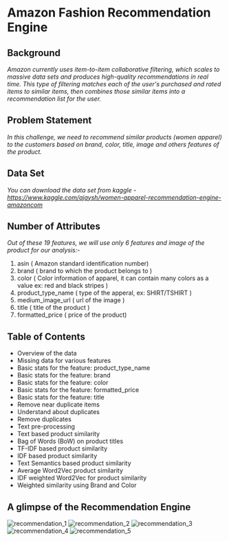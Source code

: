 # Amazon Fashion Recommendation Engine

## Background

*Amazon currently uses item-to-item collaborative filtering, which scales to massive data sets and produces high-quality recommendations in real time. This type of filtering matches each of the user's purchased and rated items to similar items, then combines those similar items into a recommendation list for the user.*

## Problem Statement

*In this challenge, we need to recommend similar products (women apparel) to the customers based on brand, color, title, image and others features of the product.*

## Data Set

*You can download the data set from kaggle - https://www.kaggle.com/ajaysh/women-apparel-recommendation-engine-amazoncom*

## Number of Attributes

*Out of these 19 features, we will use only 6 features and image of the product for our analysis:-*

1. asin  ( Amazon standard identification number)
2. brand ( brand to which the product belongs to )
3. color ( Color information of apparel, it can contain many colors as a value ex: red and black stripes ) 
4. product_type_name ( type of the apperal, ex: SHIRT/TSHIRT )
5. medium_image_url  ( url of the image )
6. title ( title of the product )
7. formatted_price ( price of the product)

## Table of Contents

- Overview of the data
- Missing data for various features
- Basic stats for the feature: product_type_name
- Basic stats for the feature: brand
- Basic stats for the feature: color
- Basic stats for the feature: formatted_price
- Basic stats for the feature: title
- Remove near duplicate items
- Understand about duplicates
- Remove duplicates
- Text pre-processing
- Text based product similarity
- Bag of Words (BoW) on product titles
- TF-IDF based product similarity
- IDF based product similarity
- Text Semantics based product similarity
- Average Word2Vec product similarity
- IDF weighted Word2Vec for product similarity
- Weighted similarity using Brand and Color
  
## A glimpse of the Recommendation Engine

![recommendation_1](https://user-images.githubusercontent.com/68144553/89631864-fee49300-d8be-11ea-988f-32ec4e318918.JPG)
![recommendation_2](https://user-images.githubusercontent.com/68144553/89631872-00ae5680-d8bf-11ea-8e4b-ae2492eb5650.JPG)
![recommendation_3](https://user-images.githubusercontent.com/68144553/89631876-0146ed00-d8bf-11ea-8b8b-e8ba4df5d4e9.JPG)
![recommendation_4](https://user-images.githubusercontent.com/68144553/89631882-02781a00-d8bf-11ea-894c-609e48abbc17.JPG)
![recommendation_5](https://user-images.githubusercontent.com/68144553/89631887-0310b080-d8bf-11ea-88df-7d353b7879be.JPG)
